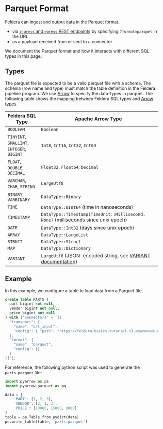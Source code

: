 # Parquet Format

Feldera can ingest and output data in the [Parquet format](https://parquet.apache.org/).

- via [`ingress` and `egress` REST endpoints](/docs/tutorials/basics/part2) by specifying `?format=parquet` in the URL
- as a payload received from or sent to a connector

We document the Parquet format and how it interacts with different SQL types in this page.

## Types

The parquet file is expected to be a valid parquet file with a schema. The schema
(row name and type) must match the table definition in the Feldera pipeline program. We
use [Arrow](https://arrow.apache.org/) to specify the data-types in parquet. The following table
shows the mapping between Feldera SQL types
and [Arrow types](https://docs.rs/arrow/latest/arrow/datatypes/enum.DataType.html).

| Feldera SQL Type                           | Apache Arrow Type                                                                  |
|--------------------------------------------|------------------------------------------------------------------------------------|
| `BOOLEAN`                                  | `Boolean`                                                                          |
| `TINYINT`, `SMALLINT`, `INTEGER`, `BIGINT` | `Int8`, `Int16`, `Int32`, `Int64`                                                  |
| `FLOAT`, `DOUBLE`, `DECIMAL`               | `Float32`, `Float64`, `Decimal`                                                    |
| `VARCHAR`, `CHAR`, `STRING`                | `LargeUtf8`                                                                        |
| `BINARY`, `VARBINARY`                      | `DataType::Binary`                                                                 |
| `TIME`                                     | `DataType::UInt64` (time in nanoseconds)                                           |
| `TIMESTAMP`                                | `DataType::Timestamp(TimeUnit::Millisecond, None)` (milliseconds since unix epoch) |
| `DATE`                                     | `DataType::Int32` (days since unix epoch)|
| `ARRAY`                                    | `DataType::LargeList`                                                              |
| `STRUCT`                                   | `DataType::Struct`                                                                 |
| `MAP`                                      | `DataType::Dictionary`                                                             |
| `VARIANT`                                  | `LargeUtf8` (JSON-encoded string, see [VARIANT documentation](/docs/sql/json))   |


## Example

In this example, we configure a table to load data from a Parquet file.

```sql
create table PARTS (
  part bigint not null,
  vendor bigint not null,
  price bigint not null
) with ('connectors' = '[{
  "transport": {
    "name": "url_input",
    "config": { "path": "https://feldera-basics-tutorial.s3.amazonaws.com/parts.parquet" }
  },
  "format": {
    "name": "parquet",
    "config": {}
  }
}]');
```

For reference, the following python script was used to generate the `parts.parquet` file:

```python
import pyarrow as pa
import pyarrow.parquet as pq

data = {
    'PART': [1, 2, 3],
    'VENDOR': [2, 1, 3],
    'PRICE': [10000, 15000, 9000]
}
table = pa.Table.from_pydict(data)
pq.write_table(table, 'parts.parquet')
```
